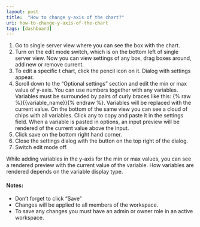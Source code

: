 ```yaml
---
layout: post
title:  "How to change y-axis of the chart?"
uri: how-to-change-y-axis-of-the-chart
tags: [dashboard]
---
```

1.  Go to single server view where you can see the box with the chart.
2.  Turn on the edit mode switch, which is on the bottom left of single server view. Now you can view settings of any box, drag boxes around, add new or remove current.
3.  To edit a specific t chart, click the pencil icon on it. Dialog with settings appear.
4.  Scroll down to the “Optional settings” section and edit the min or max value of y-axis. You can use numbers together with any variables. Variables must be surrounded by pairs of curly braces like this: {% raw %}{{variable\_name}}{% endraw %}. Variables will be replaced with the current value. On the bottom of the same view you can see a cloud of chips with all variables. Click any to copy and paste it in the settings field. When a variable is pasted in options, an input preview will be rendered of the current value above the input.
5.  Click save on the bottom right hand corner.
6.  Close the settings dialog with the button on the top right of the dialog.
7.  Switch edit mode off.

<!--more-->

While adding variables in the y-axis for the min or max values, you can see a rendered preview with the current value of the variable. How variables are rendered depends on the variable display type.

#### Notes:

*   Don’t forget to click “Save”
*   Changes will be applied to all members of the workspace.
*   To save any changes you must have an admin or owner role in an active workspace.